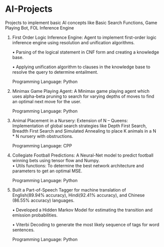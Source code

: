 # AI-Projects
Projects to implement basic AI concepts like Basic Search Functions, Game Playing Bot, FOL Inference Engine

1. First Order Logic Inference Engine: 
    Agent to implement first-order logic inference engine using resolution and unification algorithms.
    
    •   Parsing of the logical statement in CNF form and creating a knowledge base.
    
    •	Applying unification algorithm to clauses in the knowledge base to resolve the query to determine entailment.
    
    Programming Language: Python

2. Minimax Game Playing Agent:
   A Minimax game playing agent which uses alpha-beta pruning to search for varying depths of moves to find an optimal next move for the user.
    
    Programming Language: Python 
    
3. Animal Placement in a Nursery: Extension of N – Queens:
   Implementation of global search strategies like Depth First Search, Breadth First Search and Simulated Annealing to place K animals in a N * N nursery with obstructions.
   
   Programming Language: CPP

4. Collegiate Football Predictions:
    A Neural-Net model to predict football winning bets using tensor flow and Numpy.  
    •   Utils functions: To determine the best network architecture and parameters to get an optimal MSE. 
   
   Programming Language: Python

5. Built a Part-of-Speech Tagger for machine translation of English(89.94% accuracy), Hindi(92.41% accuracy), and Chinese (86.55% accuracy) languages.
    
    • Developed a Hidden Markov Model for estimating the transition and emission probabilities. 
    
    • Viterbi Decoding to generate the most likely sequence of tags for word sentences.
   
   Programming Language: Python
